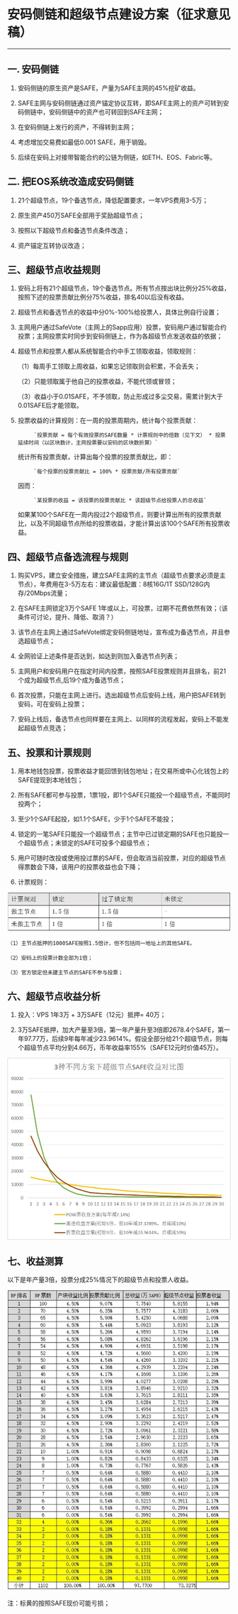 # 安码侧链和超级节点建设方案（征求意见稿） 

----------

## 一. 安码侧链 ##
1. 安码侧链的原生资产是SAFE，产量为SAFE主网的45%挖矿收益。

1. SAFE主网与安码侧链通过资产锚定协议互转，即SAFE主网上的资产可转到安码侧链中，安码侧链中的资产也可转回到SAFE主网；

1. 在安码侧链上发行的资产，不得转到主网；

1. 考虑增加交易费如最低0.001 SAFE，用于销毁。

1. 后续在安码上对接带智能合约的公链为侧链，如ETH、EOS、Fabric等。

## 二. 把EOS系统改造成安码侧链 ##
1. 21个超级节点，19个备选节点，降低配置要求，一年VPS费用3-5万；

1. 原生资产450万SAFE全部用于奖励超级节点；

1. 按照以下超级节点和备选节点条件改造；

1. 资产锚定互转协议改造；

## 三、超级节点收益规则 ##
1. 安码上将有21个超级节点，19个备选节点。所有节点按出块比例分25%收益，按照下述的投票贡献比例分75%收益，排名40以后没有收益。

1. 超级节点和备选节点的收益中分0%-100%给投票人，具体比例自行设置；

1. 主网用户通过SafeVote（主网上的Sapp应用）投票，安码用户通过智能合约投票；主网投票实时同步到安码侧链上，作为各超级节点发送收益的依据；

1. 超级节点和投票人都从系统智能合约中手工领取收益，领取规则：
 
	（1）每周手工领取上周收益，如果忘记领取则会积累，不会丢失；

	（2）只能领取属于他自己的投票收益，不能代领或冒领；

	（3）收益小于0.01SAFE，不予领取，防止形成过多尘交易，需累计到大于0.01SAFE后才能领取。

1. 投票收益的计算规则：在一周的投票周期内，统计每个投票贡献：

   			`投票贡献 = 每个有效投票的SAFE数量 * 计票规则中的倍数（见下文） * 投票延续时间（以区块数计，主网投票要以安码的区块数折算）`

	统计所有投票贡献，计算出每个投票的投票贡献比，即：

			`每个投票的投票贡献比 = 100% * 投票贡献/所有投票贡献`

	因而：

			`某投票的收益 = 该投票的投票贡献比 * 该超级节点给投票人的总收益`

	如果某100个SAFE在一周内投过2个超级节点，则要计算出所有的投票贡献比，以及不同超级节点所给的投票收益，才能计算出该100个SAFE所有投票收益。

## 四、超级节点备选流程与规则 ##

1. 购买VPS，建立安全措施，建立SAFE主网的主节点（超级节点要求必须是主节点），年费用在3-5万左右：建议最低配置：8核16G/1T SSD/128G内存/20Mbps流量；

1. 在SAFE主网锁定3万个SAFE 1年或以上，可投票，过期不花费依然有效；（该条件可讨论，提升、降低、取消？）

1. 该节点在主网上通过SafeVote绑定安码侧链地址，宣布成为备选节点，并且参选超级节点；

1. 全网验证上述条件是否达到，如达到则加入备选节点列表；
 
1. 主网用户和安码用户在指定时间内投票，按照SAFE投票规则并且排名，前21个成为超级节点,后19个成为备选节点；

1. 首次投票，只能在主网上进行。选出超级节点后安码上线，用户把SAFE转到安码，可在安码上投票；

1. 安码上线后，备选节点也同样要在主网上、以同样的流程发起，安码上不能发起超级节点竞选；

## 五、投票和计票规则 ##

1. 用本地钱包投票，投票收益才能回馈到钱包地址；在交易所或中心化钱包上的SAFE提现到本地钱包；
 
1. 所有SAFE都可参与投票，1票1投，即1个SAFE只能投一个超级节点，不能同时投两个；
 
1. 至少1个SAFE起投，如1.1个SAFE，少于1个SAFE不能投；
 
1. 锁定的一笔SAFE只能投一个超级节点；主节中已过锁定期的SAFE也只能投一个超级节点；未锁定的SAFE可投多个超级节点；
 
1. 用户可随时改投或使用投过票的SAFE，但会取消当前投票，对应的超级节点得票数会下降，该用户的投票收益也会下降；
 
1. 计票规则：

![](https://github.com/BankLedger/docs/blob/master/bp1.jpg)

	（1）主节点抵押的1000SAFE按照1.5倍计，但不包括同一地址上的其他SAFE。

	（2）安码上的投票计数全部为1倍；

	（3）官方锁定但未建主节点的SAFE不参与投票；

## 六、超级节点收益分析 ##

1. 投入：VPS 1年3万 + 3万SAFE（12元）抵押= 40万；

1. 3万SAFE抵押，加大产量至3倍，第一年产量升至3倍即2678.4个SAFE，第一年97.77万，后续9年每年减少23.9614%。假设全部分给21个超级节点，则每个超级节点平均分到4.66万，币年收益率155%（SAFE12元时价值45万）。

![](https://github.com/BankLedger/docs/blob/master/bp2.jpg)

## 七、收益测算 ##

  以下是年产量3倍，投票分成25%情况下的超级节点和投票人收益。

![](https://github.com/BankLedger/docs/blob/master/bp3.jpg)

  注：标黄的按照SAFE现价可能亏损；
